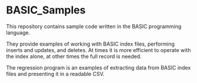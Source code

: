 # BASIC_Samples
This repository contains sample code written in the BASIC programming language.

They provide examples of working with BASIC index files, performing inserts and updates, and deletes. At times it is more efficient to operate with the index alone, at other times the full record is needed.

The regression program is an examples of extracting data from BASIC index files and presenting it in a readable CSV.
